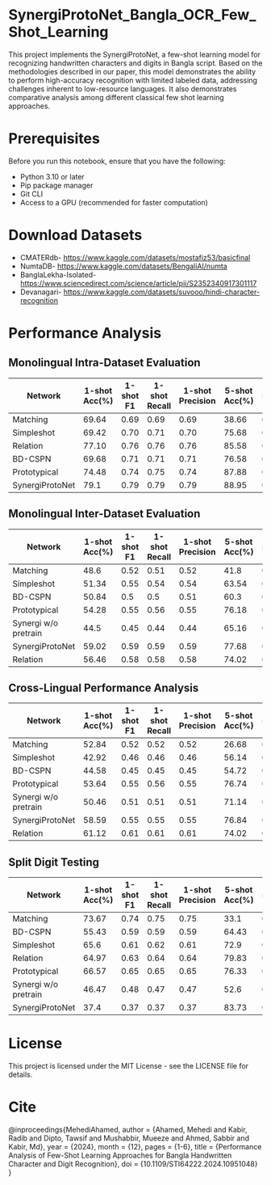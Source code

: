 # SynergiProtoNet_Bangla_OCR_Few_Shot_Learning
This project implements the SynergiProtoNet, a few-shot learning model for recognizing handwritten characters and digits in Bangla script. Based on the methodologies described in our paper, this model demonstrates the ability to perform high-accuracy recognition with limited labeled data, addressing challenges inherent to low-resource languages. It also demonstrates comparative analysis among different classical few shot learning approaches.

# Prerequisites

Before you run this notebook, ensure that you have the following:

- Python 3.10 or later
- Pip package manager
- Git CLI 
- Access to a GPU (recommended for faster computation)

# Download Datasets 
- CMATERdb- https://www.kaggle.com/datasets/mostafiz53/basicfinal
- NumtaDB- https://www.kaggle.com/datasets/BengaliAI/numta
- BanglaLekha-Isolated- https://www.sciencedirect.com/science/article/pii/S2352340917301117
- Devanagari- https://www.kaggle.com/datasets/suvooo/hindi-character-recognition

# Performance Analysis
## Monolingual Intra-Dataset Evaluation


| Network          | 1-shot Acc(%) | 1-shot F1 | 1-shot Recall | 1-shot Precision | 5-shot Acc(%) | 5-shot F1 | 5-shot Recall | 5-shot Precision | 10-shot Acc(%) | 10-shot F1 | 10-shot Recall | 10-shot Precision |
|------------------|---------------|-----------|---------------|------------------|---------------|-----------|---------------|------------------|----------------|------------|----------------|-------------------|
| Matching     | 69.64         | 0.69      | 0.69          | 0.69             | 38.66         | 0.39      | 0.39          | 0.39             | 36.36          | 0.36       | 0.36           | 0.36              |
| Simpleshot   | 69.42         | 0.70      | 0.71          | 0.70             | 75.68         | 0.78      | 0.78          | 0.77             | 82.9           | 0.82       | 0.82           | 0.82              |
| Relation     | 77.10         | 0.76      | 0.76          | 0.76             | 85.58         | 0.87      | 0.87          | 0.87             | 83.2           | 0.83       | 0.83           | 0.83              |
| BD-CSPN      | 69.68         | 0.71      | 0.71          | 0.71             | 76.58         | 0.76      | 0.76          | 0.76             | 83.48          | 0.82       | 0.82           | 0.82              |
| Prototypical | 74.48         | 0.74      | 0.75          | 0.74             | 87.88         | 0.87      | 0.87          | 0.87             | 87.56          | 0.87       | 0.87           | 0.87              |
| SynergiProtoNet  | 79.1          | 0.79      | 0.79          | 0.79             | 88.95         | 0.88      | 0.88          | 0.88             | 90.04          | 0.90       | 0.90           | 0.90              |







## Monolingual Inter-Dataset Evaluation

| Network            | 1-shot Acc(%) | 1-shot F1 | 1-shot Recall | 1-shot Precision | 5-shot Acc(%) | 5-shot F1 | 5-shot Recall | 5-shot Precision | 10-shot Acc(%) | 10-shot F1 | 10-shot Recall | 10-shot Precision |
|--------------------|---------------|-----------|---------------|------------------|---------------|-----------|---------------|------------------|----------------|------------|----------------|-------------------|
| Matching       | 48.6          | 0.52      | 0.51          | 0.52             | 41.8          | 0.39      | 0.4           | 0.39             | 26.9           | 0.26       | 0.26           | 0.26              |
| Simpleshot     | 51.34         | 0.55      | 0.54          | 0.54             | 63.54         | 0.63      | 0.63          | 0.63             | 64.94          | 0.66       | 0.66           | 0.66              |
| BD-CSPN        | 50.84         | 0.5       | 0.5           | 0.51             | 60.3          | 0.6       | 0.6           | 0.6              | 69.2           | 0.7        | 0.7            | 0.7               |
| Prototypical   | 54.28         | 0.55      | 0.56          | 0.55             | 76.18         | 0.75      | 0.75          | 0.75             | 76.24          | 0.75       | 0.75           | 0.75              |
| Synergi w/o pretrain| 44.5         | 0.45      | 0.44          | 0.44             | 65.16         | 0.66      | 0.66          | 0.66             | 68.76          | 0.68       | 0.68           | 0.68              |
| SynergiProtoNet    | 59.02         | 0.59      | 0.59          | 0.59             | 77.68         | 0.78      | 0.78          | 0.78             | 81.36          | 0.83       | 0.83           | 0.83              |
| Relation      | 56.46         | 0.58      | 0.58          | 0.58             | 74.02         | 0.72      | 0.72          | 0.72             | 65.04          | 0.67       | 0.65           | 0.65              |


## Cross-Lingual Performance Analysis


| Network            | 1-shot Acc(%) | 1-shot F1 | 1-shot Recall | 1-shot Precision | 5-shot Acc(%) | 5-shot F1 | 5-shot Recall | 5-shot Precision | 10-shot Acc(%) | 10-shot F1 | 10-shot Recall | 10-shot Precision |
|--------------------|---------------|-----------|---------------|------------------|---------------|-----------|---------------|------------------|----------------|------------|----------------|-------------------|
| Matching      | 52.84         | 0.52      | 0.52          | 0.52             | 26.68         | 0.27      | 0.27          | 0.27             | 37.58          | 0.38       | 0.38           | 0.38              |
| Simpleshot     | 42.92         | 0.46      | 0.46          | 0.46             | 56.14         | 0.53      | 0.53          | 0.53             | 55.10          | 0.54       | 0.54           | 0.54              |
| BD-CSPN       | 44.58         | 0.45      | 0.45          | 0.45             | 54.72         | 0.52      | 0.52          | 0.53             | 57.72          | 0.57       | 0.57           | 0.57              |
| Prototypical  | 53.64         | 0.55      | 0.56          | 0.55             | 76.74         | 0.77      | 0.77          | 0.77             | 79.48          | 0.79       | 0.79           | 0.79              |
| Synergi w/o pretrain | 50.46       | 0.51      | 0.51          | 0.51             | 71.14         | 0.70      | 0.70          | 0.70             | 76.98          | 0.76       | 0.76           | 0.76              |
| SynergiProtoNet    | 58.59         | 0.55      | 0.55          | 0.55             | 76.84         | 0.77      | 0.77          | 0.77             | 82.12          | 0.82       | 0.82           | 0.82              |
| Relation      | 61.12         | 0.61      | 0.61          | 0.61             | 74.02         | 0.72      | 0.72          | 0.72             | 81.93          | 0.82       | 0.82           | 0.82              |





## Split Digit Testing

| Network              | 1-shot Acc(%) | 1-shot F1 | 1-shot Recall | 1-shot Precision | 5-shot Acc(%) | 5-shot F1 | 5-shot Recall | 5-shot Precision | 10-shot Acc(%) | 10-shot F1 | 10-shot Recall | 10-shot Precision |
|----------------------|---------------|-----------|---------------|------------------|---------------|-----------|---------------|------------------|----------------|------------|----------------|-------------------|
| Matching       | 73.67         | 0.74      | 0.75          | 0.75             | 33.1          | 0.29      | 0.34          | 0.34             | 32.17          | 0.33       | 0.34           | 0.34              |
| BD-CSPN         | 55.43         | 0.59      | 0.59          | 0.59             | 64.43         | 0.64      | 0.64          | 0.64             | 69.17          | 0.68       | 0.68           | 0.68              |
| Simpleshot      | 65.6          | 0.61      | 0.62          | 0.61             | 72.9          | 0.7       | 0.71          | 0.73             | 76.97          | 0.76       | 0.76           | 0.76              |
| Relation        | 64.97         | 0.63      | 0.64          | 0.64             | 79.83         | 0.8       | 0.79          | 0.8              | 81.37          | 0.83       | 0.83           | 0.83              |
| Prototypical     | 66.57         | 0.65      | 0.65          | 0.65             | 76.33         | 0.75      | 0.74          | 0.74             | 87.1           | 0.86       | 0.86           | 0.86              |
| Synergi w/o pretrain | 46.47         | 0.48      | 0.47          | 0.47             | 52.6          | 0.53      | 0.53          | 0.53             | 57.6           | 0.57       | 0.57           | 0.57              |
| SynergiProtoNet      | 37.4          | 0.37      | 0.37          | 0.37             | 83.73         | 0.83      | 0.83          | 0.83             | 88.3           | 0.87       | 0.87           | 0.87              |







# License
This project is licensed under the MIT License - see the LICENSE file for details.

# Cite
@inproceedings{MehediAhamed,
author = {Ahamed, Mehedi and Kabir, Radib and Dipto, Tawsif and Mushabbir, Mueeze and Ahmed, Sabbir and Kabir, Md},
year = {2024},
month = {12},
pages = {1-6},
title = {Performance Analysis of Few-Shot Learning Approaches for Bangla Handwritten Character and Digit Recognition},
doi = {10.1109/STI64222.2024.10951048}
}



